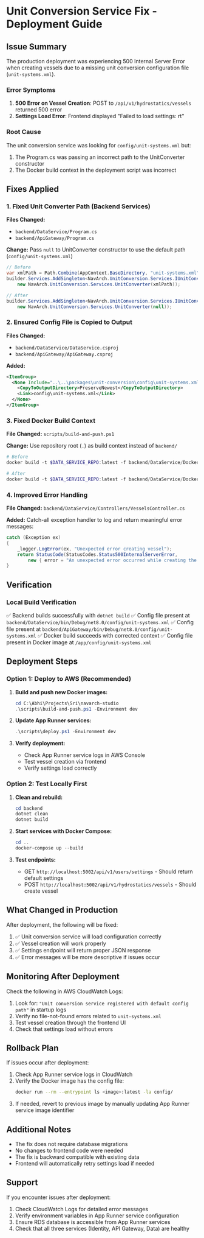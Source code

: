 # Unit Conversion Service Fix - Deployment Guide

## Issue Summary

The production deployment was experiencing 500 Internal Server Error when creating vessels due to a missing unit conversion configuration file (`unit-systems.xml`).

### Error Symptoms

1. **500 Error on Vessel Creation**: POST to `/api/v1/hydrostatics/vessels` returned 500 error
2. **Settings Load Error**: Frontend displayed "Failed to load settings: rt"

### Root Cause

The unit conversion service was looking for `config/unit-systems.xml` but:

1. The Program.cs was passing an incorrect path to the UnitConverter constructor
2. The Docker build context in the deployment script was incorrect

## Fixes Applied

### 1. Fixed Unit Converter Path (Backend Services)

**Files Changed:**

- `backend/DataService/Program.cs`
- `backend/ApiGateway/Program.cs`

**Change:** Pass `null` to UnitConverter constructor to use the default path (`config/unit-systems.xml`)

```csharp
// Before
var xmlPath = Path.Combine(AppContext.BaseDirectory, "unit-systems.xml");
builder.Services.AddSingleton<NavArch.UnitConversion.Services.IUnitConverter>(sp =>
    new NavArch.UnitConversion.Services.UnitConverter(xmlPath));

// After
builder.Services.AddSingleton<NavArch.UnitConversion.Services.IUnitConverter>(sp =>
    new NavArch.UnitConversion.Services.UnitConverter(null));
```

### 2. Ensured Config File is Copied to Output

**Files Changed:**

- `backend/DataService/DataService.csproj`
- `backend/ApiGateway/ApiGateway.csproj`

**Added:**

```xml
<ItemGroup>
  <None Include="..\..\packages\unit-conversion\config\unit-systems.xml">
    <CopyToOutputDirectory>PreserveNewest</CopyToOutputDirectory>
    <Link>config\unit-systems.xml</Link>
  </None>
</ItemGroup>
```

### 3. Fixed Docker Build Context

**File Changed:** `scripts/build-and-push.ps1`

**Change:** Use repository root (`.`) as build context instead of `backend/`

```powershell
# Before
docker build -t $DATA_SERVICE_REPO:latest -f backend/DataService/Dockerfile backend/

# After
docker build -t $DATA_SERVICE_REPO:latest -f backend/DataService/Dockerfile .
```

### 4. Improved Error Handling

**File Changed:** `backend/DataService/Controllers/VesselsController.cs`

**Added:** Catch-all exception handler to log and return meaningful error messages:

```csharp
catch (Exception ex)
{
    _logger.LogError(ex, "Unexpected error creating vessel");
    return StatusCode(StatusCodes.Status500InternalServerError,
        new { error = "An unexpected error occurred while creating the vessel", details = ex.Message });
}
```

## Verification

### Local Build Verification

✅ Backend builds successfully with `dotnet build`
✅ Config file present at `backend/DataService/bin/Debug/net8.0/config/unit-systems.xml`
✅ Config file present at `backend/ApiGateway/bin/Debug/net8.0/config/unit-systems.xml`
✅ Docker build succeeds with corrected context
✅ Config file present in Docker image at `/app/config/unit-systems.xml`

## Deployment Steps

### Option 1: Deploy to AWS (Recommended)

1. **Build and push new Docker images:**

   ```powershell
   cd C:\Abhi\Projects\Sri\navarch-studio
   .\scripts\build-and-push.ps1 -Environment dev
   ```

2. **Update App Runner services:**

   ```powershell
   .\scripts\deploy.ps1 -Environment dev
   ```

3. **Verify deployment:**
   - Check App Runner service logs in AWS Console
   - Test vessel creation via frontend
   - Verify settings load correctly

### Option 2: Test Locally First

1. **Clean and rebuild:**

   ```powershell
   cd backend
   dotnet clean
   dotnet build
   ```

2. **Start services with Docker Compose:**

   ```powershell
   cd ..
   docker-compose up --build
   ```

3. **Test endpoints:**
   - GET `http://localhost:5002/api/v1/users/settings` - Should return default settings
   - POST `http://localhost:5002/api/v1/hydrostatics/vessels` - Should create vessel

## What Changed in Production

After deployment, the following will be fixed:

1. ✅ Unit conversion service will load configuration correctly
2. ✅ Vessel creation will work properly
3. ✅ Settings endpoint will return proper JSON response
4. ✅ Error messages will be more descriptive if issues occur

## Monitoring After Deployment

Check the following in AWS CloudWatch Logs:

1. Look for: `"Unit conversion service registered with default config path"` in startup logs
2. Verify no file-not-found errors related to `unit-systems.xml`
3. Test vessel creation through the frontend UI
4. Check that settings load without errors

## Rollback Plan

If issues occur after deployment:

1. Check App Runner service logs in CloudWatch
2. Verify the Docker image has the config file:
   ```bash
   docker run --rm --entrypoint ls <image>:latest -la config/
   ```
3. If needed, revert to previous image by manually updating App Runner service image identifier

## Additional Notes

- The fix does not require database migrations
- No changes to frontend code were needed
- The fix is backward compatible with existing data
- Frontend will automatically retry settings load if needed

## Support

If you encounter issues after deployment:

1. Check CloudWatch Logs for detailed error messages
2. Verify environment variables in App Runner service configuration
3. Ensure RDS database is accessible from App Runner services
4. Check that all three services (Identity, API Gateway, Data) are healthy
